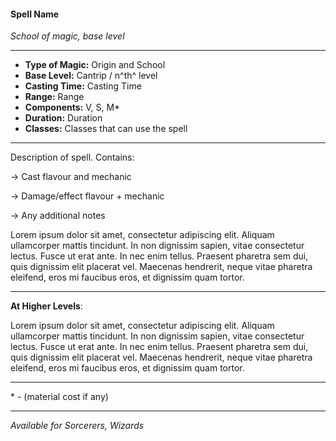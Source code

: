 #### Spell Name
*School of magic, base level*
___
- **Type of Magic:** Origin and School
- **Base Level:** Cantrip / n^th^ level
- **Casting Time:** Casting Time
- **Range:** Range
- **Components:** V, S, M*
- **Duration:** Duration
- **Classes:** Classes that can use the spell
___
Description of spell. Contains:

-> Cast flavour and mechanic

-> Damage/effect flavour + mechanic

-> Any additional notes

Lorem ipsum dolor sit amet, consectetur adipiscing elit. Aliquam ullamcorper mattis tincidunt. In non dignissim sapien, vitae consectetur lectus. Fusce ut erat ante. In nec enim tellus. Praesent pharetra sem dui, quis dignissim elit placerat vel. Maecenas hendrerit, neque vitae pharetra eleifend, eros mi faucibus eros, et dignissim quam tortor.
___
**At Higher Levels**:

Lorem ipsum dolor sit amet, consectetur adipiscing elit. Aliquam ullamcorper mattis tincidunt. In non dignissim sapien, vitae consectetur lectus. Fusce ut erat ante. In nec enim tellus. Praesent pharetra sem dui, quis dignissim elit placerat vel. Maecenas hendrerit, neque vitae pharetra eleifend, eros mi faucibus eros, et dignissim quam tortor.
___
\* - (material cost if any)
___
*Available for Sorcerers, Wizards*

